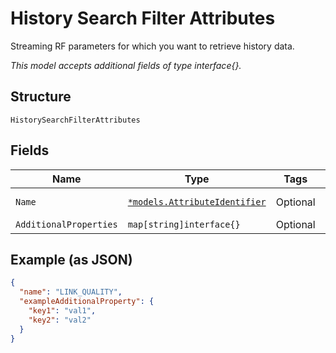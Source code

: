 
# History Search Filter Attributes

Streaming RF parameters for which you want to retrieve history data.

*This model accepts additional fields of type interface{}.*

## Structure

`HistorySearchFilterAttributes`

## Fields

| Name | Type | Tags | Description |
|  --- | --- | --- | --- |
| `Name` | [`*models.AttributeIdentifier`](../../doc/models/attribute-identifier.md) | Optional | Attribute identifier. |
| `AdditionalProperties` | `map[string]interface{}` | Optional | - |

## Example (as JSON)

```json
{
  "name": "LINK_QUALITY",
  "exampleAdditionalProperty": {
    "key1": "val1",
    "key2": "val2"
  }
}
```


